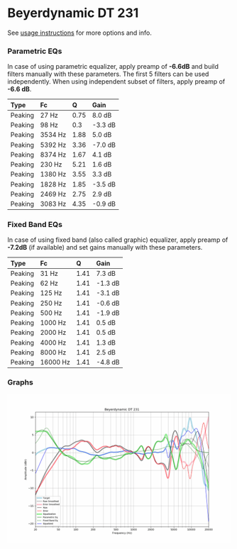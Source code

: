 # Beyerdynamic DT 231
See [usage instructions](https://github.com/jaakkopasanen/AutoEq#usage) for more options and info.

### Parametric EQs
In case of using parametric equalizer, apply preamp of **-6.6dB** and build filters manually
with these parameters. The first 5 filters can be used independently.
When using independent subset of filters, apply preamp of **-6.6 dB**.

| Type    | Fc      |    Q | Gain    |
|:--------|:--------|:-----|:--------|
| Peaking | 27 Hz   | 0.75 | 8.0 dB  |
| Peaking | 98 Hz   | 0.3  | -3.3 dB |
| Peaking | 3534 Hz | 1.88 | 5.0 dB  |
| Peaking | 5392 Hz | 3.36 | -7.0 dB |
| Peaking | 8374 Hz | 1.67 | 4.1 dB  |
| Peaking | 230 Hz  | 5.21 | 1.6 dB  |
| Peaking | 1380 Hz | 3.55 | 3.3 dB  |
| Peaking | 1828 Hz | 1.85 | -3.5 dB |
| Peaking | 2469 Hz | 2.75 | 2.9 dB  |
| Peaking | 3083 Hz | 4.35 | -0.9 dB |

### Fixed Band EQs
In case of using fixed band (also called graphic) equalizer, apply preamp of **-7.2dB**
(if available) and set gains manually with these parameters.

| Type    | Fc       |    Q | Gain    |
|:--------|:---------|:-----|:--------|
| Peaking | 31 Hz    | 1.41 | 7.3 dB  |
| Peaking | 62 Hz    | 1.41 | -1.3 dB |
| Peaking | 125 Hz   | 1.41 | -3.1 dB |
| Peaking | 250 Hz   | 1.41 | -0.6 dB |
| Peaking | 500 Hz   | 1.41 | -1.9 dB |
| Peaking | 1000 Hz  | 1.41 | 0.5 dB  |
| Peaking | 2000 Hz  | 1.41 | 0.5 dB  |
| Peaking | 4000 Hz  | 1.41 | 1.3 dB  |
| Peaking | 8000 Hz  | 1.41 | 2.5 dB  |
| Peaking | 16000 Hz | 1.41 | -4.8 dB |

### Graphs
![](./Beyerdynamic%20DT%20231.png)
